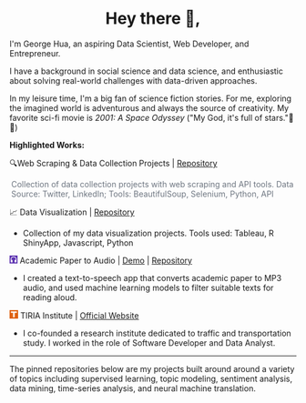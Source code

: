 

<h1 align='center'>Hey there 👋,</h1>

I'm George Hua, an aspiring Data Scientist, Web Developer, and Entrepreneur.

I have a background in social science and data science, and enthusiastic about solving real-world challenges with data-driven approaches. 

In my leisure time, I'm a big fan of science fiction stories. For me, exploring the imagined world is adventurous and always the source of creativity. My favorite sci-fi movie is *2001: A Space Odyssey* ("My God, it's full of stars."🌟🌟)



**Highlighted Works:**



🔍Web Scraping & Data Collection Projects | [Repository](https://github.com/georgehua/data-collection-projects)

<p style="padding-left:3px; color: #6e7681;">Collection of data collection projects with web scraping and API tools. Data Source: Twitter, LinkedIn; Tools: BeautifulSoup, Selenium, Python, API</p>



📈 Data Visualization | [Repository](https://github.com/georgehua/data-visualizations)

- Collection of my data visualization projects. Tools used: Tableau, R ShinyApp, Javascript, Python



<img src="figures/paper2audio.svg" height="14px" style="display:inline;"> Academic Paper to Audio |  [Demo](http://paper2audio.netlify.app/) | [Repository](https://github.com/georgehua/paper2audio)

- I created a text-to-speech app that converts academic paper to MP3 audio, and used machine learning models to filter suitable texts for reading aloud.



<img src="figures/tiria.svg" height="15px" style="display:inline;"> TIRIA Institute | [Official Website](https://tiria.org)

- I co-founded a research institute dedicated to traffic and transportation study. I worked in the role of Software Developer and Data Analyst.



----

The pinned repositories below are my projects built around around a variety of topics including supervised learning, topic modeling, sentiment analysis, data mining, time-series analysis, and neural machine translation.

